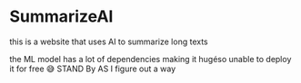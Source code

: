 # SummarizeAI
this is a website that uses AI to summarize long texts

the ML model has a lot of dependencies making it hugéso unable to deploy it for free 😅
STAND By AS I figure out a way
